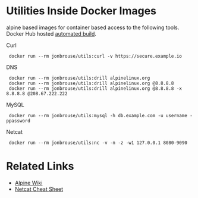 # Utilities Inside Docker Images

alpine based images for container based access to the following tools. Docker Hub hosted [automated build](https://hub.docker.com/r/jonbrouse/utils/).

Curl

     docker run --rm jonbrouse/utils:curl -v https://secure.example.io

DNS

     docker run --rm jonbrouse/utils:drill alpinelinux.org
     docker run --rm jonbrouse/utils:drill alpinelinux.org @8.8.8.8
     docker run --rm jonbrouse/utils:drill alpinelinux.org @8.8.8.8 -x 8.8.8.8 @208.67.222.222

MySQL

     docker run --rm jonbrouse/utils:mysql -h db.example.com -u username -ppassword


Netcat

     docker run --rm jonbrouse/utils:nc -v -n -z -w1 127.0.0.1 8080-9090


# Related Links

- [Alpine Wiki](http://wiki.alpinelinux.org/wiki/Main_Page)
- [Netcat Cheat Sheet](https://www.sans.org/security-resources/sec560/netcat_cheat_sheet_v1.pdf)
